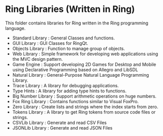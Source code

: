 Ring Libraries (Written in Ring)
================================

This folder contains libraries for Ring written in the Ring programming language.

* Standard Library : General Classes and functions.
* GUI Library : GUI Classes for RingQt.
* Objects Library : Function to manage group of objects.
* Web Library : Simple framework for developing web applications using the MVC design pattern.
* Game Engine : Support developing 2D Games for Desktop and Mobile using Declarative Programming based on Allegro and LibSDL
* Natural Library : General-Purpose Natural Language Programming Library.
* Trace Library : A library for debugging applications.
* Type Hints : A library for adding type hints to functions.
* Big Number Library : Support arithmetic operations on huge numbers.
* Fox Ring Library : Contains functions similar to Visual FoxPro. 
* Zero Library : Create lists and strings where the index starts from zero.
* Tokens Library : A library to get Ring tokens from source code files or strings.
* CSVLib Library : Generate and read CSV Files
* JSONLib Library : Generate and read JSON Files